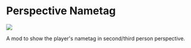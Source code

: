 # Perspective Nametag

![](https://cdn.modrinth.com/data/7vrSE44N/09f10de42677d7bef66c59ed4d6d579b305ae507.png)

A mod to show the player's nametag in second/third person perspective.